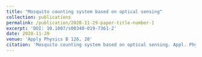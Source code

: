 ```yaml
---
title: "Mosquito counting system based on optical sensing"
collection: publications
permalink: /publication/2020-11-29-paper-title-number-1
excerpt: 'DOI: 10.1007/s00340-019-7361-2'
date: 2020-11-29
venue: 'Apply Physics B 126, 28'
citation: 'Mosquito counting system based on optical sensing. Appl. Phys. B 126, 28 (2020).'
---
```

